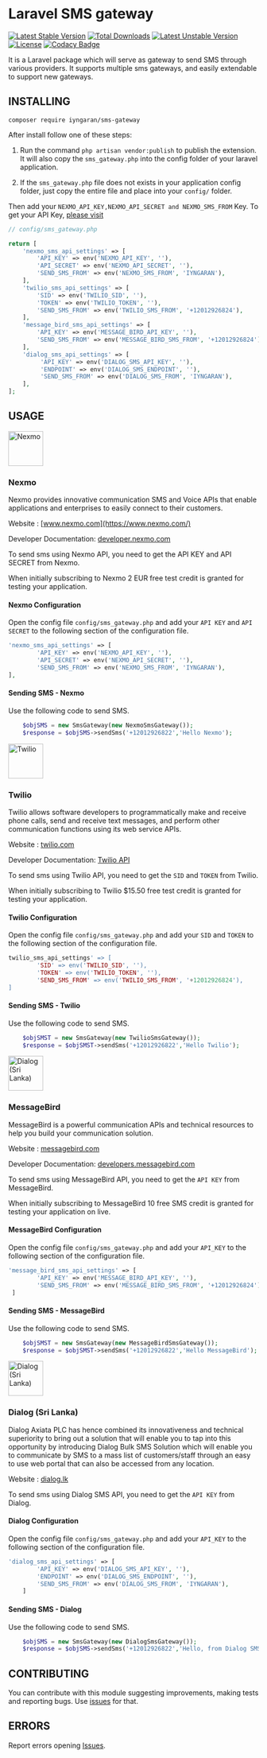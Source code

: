 # Laravel SMS gateway

[![Latest Stable Version](https://poser.pugx.org/iyngaran/sms-gateway/v/stable)](https://packagist.org/packages/iyngaran/sms-gateway)
[![Total Downloads](https://poser.pugx.org/iyngaran/sms-gateway/downloads)](https://packagist.org/packages/iyngaran/sms-gateway)
[![Latest Unstable Version](https://poser.pugx.org/iyngaran/sms-gateway/v/unstable)](https://packagist.org/packages/iyngaran/sms-gateway)
[![License](https://poser.pugx.org/iyngaran/sms-gateway/license)](https://packagist.org/packages/iyngaran/sms-gateway)
[![Codacy Badge](https://api.codacy.com/project/badge/Grade/1e699a1026bc410ba8282674af990d53)](https://www.codacy.com/app/iyngaran/laravel-sms-gateway?utm_source=github.com&amp;utm_medium=referral&amp;utm_content=iyngaran/laravel-sms-gateway&amp;utm_campaign=Badge_Grade)

It is a Laravel package which will serve as gateway to send SMS through various providers. It supports multiple sms gateways, and easily extendable to support new gateways.

## INSTALLING

`composer require iyngaran/sms-gateway`

After install follow one of these steps:

1) Run the command `php artisan vendor:publish` to publish the extension. It will also copy the `sms_gateway.php` 
into the config folder of your laravel application.

2) If the `sms_gateway.php` file does not exists in your application config folder, just copy the entire file and place 
into your `config/` folder.

Then add your `NEXMO_API_KEY,NEXMO_API_SECRET and NEXMO_SMS_FROM` Key. To get your API Key, [please visit](https://developer.nexmo.com/)

```php
// config/sms_gateway.php

return [
    'nexmo_sms_api_settings' => [
        'API_KEY' => env('NEXMO_API_KEY', ''),
        'API_SECRET' => env('NEXMO_API_SECRET', ''),
        'SEND_SMS_FROM' => env('NEXMO_SMS_FROM', 'IYNGARAN'),
    ],
    'twilio_sms_api_settings' => [
        'SID' => env('TWILIO_SID', ''),
        'TOKEN' => env('TWILIO_TOKEN', ''),
        'SEND_SMS_FROM' => env('TWILIO_SMS_FROM', '+12012926824'),
    ],
    'message_bird_sms_api_settings' => [
        'API_KEY' => env('MESSAGE_BIRD_API_KEY', ''),
        'SEND_SMS_FROM' => env('MESSAGE_BIRD_SMS_FROM', '+12012926824'),
    ],
    'dialog_sms_api_settings' => [
         'API_KEY' => env('DIALOG_SMS_API_KEY', ''),
         'ENDPOINT' => env('DIALOG_SMS_ENDPOINT', ''),
         'SEND_SMS_FROM' => env('DIALOG_SMS_FROM', 'IYNGARAN'),
    ],
];
```

## USAGE

<a href="https://www.nexmo.com/" target="_blank">
<img src="https://www.nexmo.com/wp-content/uploads/2015/06/nexmo-logo-lg.jpg" height="70" title="Nexmo">
</a>

### Nexmo

Nexmo provides innovative communication SMS and Voice APIs that enable applications and enterprises to easily connect to their customers.

Website : [www.nexmo.com](https://www.nexmo.com/)

Developer Documentation: [developer.nexmo.com](https://developer.nexmo.com/)

To send sms using Nexmo API, you need to get the API KEY and API SECRET from Nexmo.

When initially subscribing to Nexmo 2 EUR free test credit is granted for testing your application.

#### Nexmo Configuration

Open the config file `config/sms_gateway.php` and add your `API KEY` and `API SECRET` to the following section of the configuration file.

```php
'nexmo_sms_api_settings' => [
        'API_KEY' => env('NEXMO_API_KEY', ''),
        'API_SECRET' => env('NEXMO_API_SECRET', ''),
        'SEND_SMS_FROM' => env('NEXMO_SMS_FROM', 'IYNGARAN'),
],
```

#### Sending SMS - Nexmo 

Use the following code to send SMS.

```php
    $objSMS = new SmsGateway(new NexmoSmsGateway());
    $response = $objSMS->sendSms('+12012926822','Hello Nexmo');
```

<a href="https://www.twilio.com/" target="_blank">
<img src="https://www.twilio.com/marketing/bundles/company/img/logos/red/twilio-logo-red.svg" height="70" title="Twilio">
</a>

### Twilio

Twilio allows software developers to programmatically make and receive phone calls, send and receive text messages, and perform other communication functions using its web service APIs.

Website : [twilio.com](https://www.twilio.com/)

Developer Documentation: [Twilio API](https://www.twilio.com/docs/api)

To send sms using Twilio API, you need to get the `SID` and `TOKEN` from Twilio.

When initially subscribing to Twilio $15.50 free test credit is granted for testing your application.

#### Twilio Configuration

Open the config file `config/sms_gateway.php` and add your `SID` and `TOKEN` to the following section of the configuration file.

```php
twilio_sms_api_settings' => [
        'SID' => env('TWILIO_SID', ''),
        'TOKEN' => env('TWILIO_TOKEN', ''),
        'SEND_SMS_FROM' => env('TWILIO_SMS_FROM', '+12012926824'),
]
```

#### Sending SMS - Twilio

Use the following code to send SMS.

```php
    $objSMST = new SmsGateway(new TwilioSmsGateway());
    $response = $objSMST->sendSms('+12012926822','Hello Twilio');
```

<a href="https://www.messagebird.com/en/" target="_blank">
<img src="https://www.messagebird.com/img/logo.svg" height="70" title="Dialog (Sri Lanka)">
</a>

### MessageBird

MessageBird is a powerful communication APIs and technical resources to help you build your communication solution.

Website : [messagebird.com](https://www.messagebird.com/en/)

Developer Documentation: [developers.messagebird.com](https://developers.messagebird.com/)

To send sms using MessageBird API, you need to get the `API KEY` from MessageBird.

When initially subscribing to MessageBird 10 free SMS credit is granted for testing your application on live.

#### MessageBird Configuration

Open the config file `config/sms_gateway.php` and add your `API_KEY` to the following section of the configuration file.

```php
'message_bird_sms_api_settings' => [
        'API_KEY' => env('MESSAGE_BIRD_API_KEY', ''),
        'SEND_SMS_FROM' => env('MESSAGE_BIRD_SMS_FROM', '+12012926824'),
 ]
```

#### Sending SMS - MessageBird

Use the following code to send SMS.

```php
    $objSMST = new SmsGateway(new MessageBirdSmsGateway());
    $response = $objSMST->sendSms('+12012926822','Hello MessageBird');
```

<a href="https://www.dialog.lk/" target="_blank">
<img src="https://www.dialog.lk/dialogdocroot/content/images/dialog_logo@2x.png" height="70" title="Dialog (Sri Lanka)">
</a>

### Dialog (Sri Lanka)

Dialog Axiata PLC has hence combined its innovativeness and technical superiority to bring out a solution that will enable you to tap into this opportunity by introducing Dialog Bulk SMS Solution which will enable you to communicate by SMS to a mass list of customers/staff through an easy to use web portal that can also be accessed from any location.

Website : [dialog.lk](https://www.dialog.lk/)

To send sms using Dialog SMS API, you need to get the `API KEY` from Dialog.


#### Dialog Configuration

Open the config file `config/sms_gateway.php` and add your `API_KEY` to the following section of the configuration file.

```php
'dialog_sms_api_settings' => [
        'API_KEY' => env('DIALOG_SMS_API_KEY', ''),
        'ENDPOINT' => env('DIALOG_SMS_ENDPOINT', ''),
        'SEND_SMS_FROM' => env('DIALOG_SMS_FROM', 'IYNGARAN'),
    ]
```

#### Sending SMS - Dialog

Use the following code to send SMS.

```php
    $objSMS = new SmsGateway(new DialogSmsGateway());
    $response = $objSMS->sendSms('+12012926822','Hello, from Dialog SMS');
```

## CONTRIBUTING

You can contribute with this module suggesting improvements, making tests and reporting bugs. Use [issues](https://github.com/iyngaran/sms-gateway/issues) for that.

## ERRORS 

Report errors opening [Issues](https://github.com/iyngaran/laravel-sms-gateway/issues).
